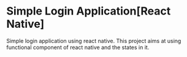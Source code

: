 # Simple Login Application[React Native]
 Simple login application using react native. This project aims at using functional component of react native and the states in it.
